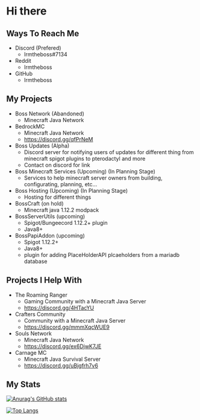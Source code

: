# Hi there

## Ways To Reach Me

- Discord (Prefered)
  - lrmtheboss#7134
- Reddit
  - lrmtheboss
- GitHub
  - lrmtheboss

## My Projects

- Boss Network (Abandoned)
  - Minecraft Java Network
- BedrockMC
  - Minecraft Java Network
  - <https://discord.gg/qfPrNeM>
- Boss Updates (Alpha)
  - Discord server for notifying users of updates for different thing from minecraft spigot plugins to pterodactyl and more
  - Contact on discord for link
- Boss Minecraft Services (Upcoming) (In Planning Stage)
  - Services to help minecraft server owners from building, configurating, planning, etc...
- Boss Hosting (Upcoming) (In Planning Stage)
  - Hosting for different things
- BossCraft (on hold)
  - Minecraft java 1.12.2 modpack
- BossServerUtils (upcoming)
  - Spigot/Bungeecord 1.12.2+ plugin
  - Java8+
- BossPapiAddon (upcoming)
  - Spigot 1.12.2+
  - Java8+
  - plugin for adding PlaceHolderAPI plcaeholders from a mariadb database

## Projects I Help With

- The Roaming Ranger
  - Gaming Community with a Minecraft Java Server
  - <https://discord.gg/4HTacYU>
- Crafters Community
  - Community with a Minecraft Java Server
  - <https://discord.gg/mmmXqcWUE9>
- Souls Network
  - Minecraft Java Network
  - <https://discord.gg/ex6DjwK7JE>
- Carnage MC
  - Minecraft Java Survival Server
  - <https://discord.gg/uBjgfrh7v6>

## My Stats

[![Anurag's GitHub stats](https://github-readme-stats.vercel.app/api?username=lrmtheboss&count_private=true&show_icons=true&theme=onedark)](https://github.com/anuraghazra/github-readme-stats)

[![Top Langs](https://github-readme-stats.vercel.app/api/top-langs/?username=lrmtheboss&theme=onedark&layout=compact)](https://github.com/anuraghazra/github-readme-stats)
<!--
**lrmtheboss/lrmtheboss** is a ✨ _special_ ✨ repository because its `README.md` (this file) appears on your GitHub profile.

Here are some ideas to get you started:

- 🔭 I’m currently working on ...
- 🌱 I’m currently learning ...
- 👯 I’m looking to collaborate on ...
- 🤔 I’m looking for help with ...
- 💬 Ask me about ...
- 📫 How to reach me: ...
- 😄 Pronouns: ...
- ⚡ Fun fact: ...
-->
